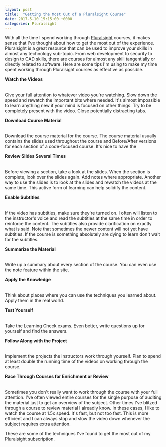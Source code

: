 ```yaml
---
layout: post
title:  "Getting the Most Out of a Pluralsight Course"
date: 2017-5-10 15:15:00 +0000
categories: Pluralsight
---
```


With all the time I spend working through [Pluralsight][pl] courses, it makes sense that I've thought about how to get the most out of the experience. Pluralsight is a great resource that can be used to improve your skills in almost any technology sub-topic. From web development to security to design to CAD skills, there are courses for almost any skill tangentially or directly related to software. Here are some tips I'm using to make my time spent working through Pluralsight courses as effective as possible.

**Watch the Videos**
######
Give your full attention to whatever video you're watching. Slow down the speed and rewatch the important bits where needed. It's almost impossible to learn anything new if your mind is focused on other things. Try to be completely present with the video. Close potentially distracting tabs.

**Download Course Material**
######
Download the course material for the course. The course material usually contains the slides used throughout the course and Before/After versions for each section of a code-focused course. It's nice to have the 

**Review Slides Several Times**
######
Before viewing a section, take a look at the slides. When the section is complete, look over the slides again. Add notes where appropriate. Another way to use the slides is to look at the slides and rewatch the videos at the same time. This active form of learning can help solidify the content.

**Enable Subtitles**
######
If the video has subtitles, make sure they're turned on. I often will listen to the instructor's voice and read the subtitles at the same time in order to reinforce the content. The subtitles also provide clarification on exactly what is said. Note that sometimes the newer content will not yet have subtitles. If the course is something absolutely are dying to learn don't wait for the subtitles.

**Summarize the Material**
######
Write up a summary about every section of the course. You can even use the note feature within the site.

**Apply the Knowledge**
######
Think about places where you can use the techniques you learned about. Apply them in the real world.

**Test Yourself**
######
Take the Learning Check exams. Even better, write questions up for yourself and find the answers.

**Follow Along with the Project**
######
Implement the projects the instructors work through yourself.
Plan to spend at least double the running time of the videos on working through the course.

**Race Through Courses for Enrichment or Review**
######
Sometimes you don't really want to work through the course with your full attention. I've often viewed entire courses for the single purpose of auditing the material just to get an overview of the subject. Other times I've blitzed through a course to review material I alreadly know. In these cases, I like to watch the course at 1.5x speed. It's fast, but not too fast. This is more efficient and I can always stop and slow the video down whenever the subject requires extra attention.

These are some of the techniques I've found to get the most out of my Pluralsight subscription.

[pl]: https://pluralsight.com
